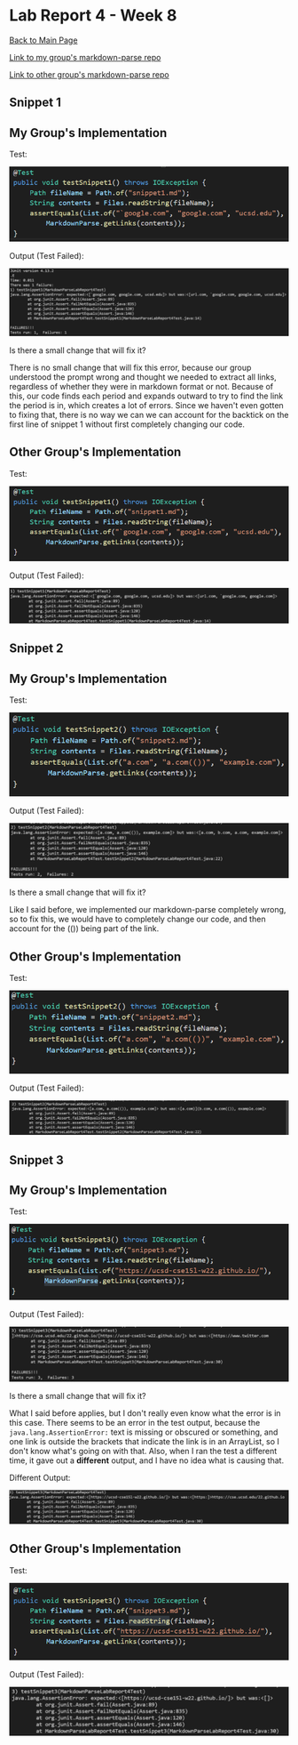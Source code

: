 # Lab Report 4 - Week 8

[Back to Main Page](https://ebayraktaroglu.github.io/cse15l-lab-reports/)


[Link to my group's markdown-parse repo](https://github.com/ebayraktaroglu/markdown-parse)

[Link to other group's markdown-parse repo](https://github.com/bimai25/markdown-parse-brandon)

## Snippet 1


## My Group's Implementation

Test:

![Snippet 1 Test - Mine](Lab_Report_Week_8_Screenshots/Snippet1TestMine.png)

Output (Test Failed):

![Snippet 1 Test Output - Mine](Lab_Report_Week_8_Screenshots/Snippet1TestOutputMine.png)


Is there a small change that will fix it?

There is no small change that will fix this error, because our group understood the prompt wrong and thought we needed to extract all links, regardless of whether they were in markdown format or not. Because of this, our code finds each period and expands outward to try to find the link the period is in, which creates a lot of errors. Since we haven't even gotten to fixing that, there is no way we can we can account for the backtick on the first line of snippet 1 without first completely changing our code.


## Other Group's Implementation

Test:

![Snippet 1 Test - Other](Lab_Report_Week_8_Screenshots/Snippet1TestOther.png)

Output (Test Failed):

![Snippet 1 Test Output - Other](Lab_Report_Week_8_Screenshots/Snippet1TestOutputOther.png)


## Snippet 2


## My Group's Implementation

Test:

![Snippet 2 Test - Mine](Lab_Report_Week_8_Screenshots/Snippet2TestMine.png)

Output (Test Failed):

![Snippet 2 Test Output - Mine](Lab_Report_Week_8_Screenshots/Snippet2TestOutputMine.png)

Is there a small change that will fix it?

Like I said before, we implemented our markdown-parse completely wrong, so to fix this, we would have to completely change our code, and then account for the (()) being part of the link.


## Other Group's Implementation

Test:

![Snippet 2 Test - Other](Lab_Report_Week_8_Screenshots/Snippet2TestOther.png)

Output (Test Failed):

![Snippet 2 Test Output - Other](Lab_Report_Week_8_Screenshots/Snippet2TestOutputOther.png)


## Snippet 3


## My Group's Implementation

Test:

![Snippet 3 Test - Mine](Lab_Report_Week_8_Screenshots/Snippet3TestMine.png)

Output (Test Failed):

![Snippet 3 Test Output - Mine](Lab_Report_Week_8_Screenshots/Snippet3TestOutputMine.png)


Is there a small change that will fix it?

What I said before applies, but I don't really even know what the error is in this case. There seems to be an error in the test output, because the `java.lang.AssertionError:` text is missing or obscured or something, and one link is outside the brackets that indicate the link is in an ArrayList, so I don't know what's going on with that. Also, when I ran the test a different time, it gave out a **different** output, and I have no idea what is causing that.

Different Output:

![Snippet 3 Test Output 2 - Mine](Lab_Report_Week_8_Screenshots/Snippet3TestOutput2Mine.png)


## Other Group's Implementation

Test:

![Snippet 3 Test - Other](Lab_Report_Week_8_Screenshots/Snippet3TestOther.png)

Output (Test Failed):

![Snippet 3 Test Output - Other](Lab_Report_Week_8_Screenshots/Snippet3TestOutputOther.png)







